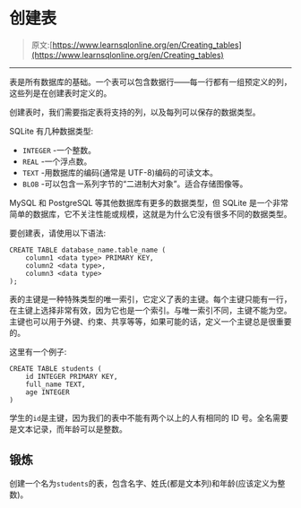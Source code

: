# 创建表

> 原文:[https://www.learnsqlonline.org/en/Creating_tables](https://www.learnsqlonline.org/en/Creating_tables)

* * *

表是所有数据库的基础。一个表可以包含数据行——每一行都有一组预定义的列，这些列是在创建表时定义的。

创建表时，我们需要指定表将支持的列，以及每列可以保存的数据类型。

SQLite 有几种数据类型:

*   `INTEGER` -一个整数。
*   `REAL` -一个浮点数。
*   `TEXT` -用数据库的编码(通常是 UTF-8)编码的可读文本。
*   `BLOB` -可以包含一系列字节的“二进制大对象”。适合存储图像等。

MySQL 和 PostgreSQL 等其他数据库有更多的数据类型，但 SQLite 是一个非常简单的数据库，它不关注性能或规模，这就是为什么它没有很多不同的数据类型。

要创建表，请使用以下语法:

```
CREATE TABLE database_name.table_name (
    column1 <data type> PRIMARY KEY,
    column2 <data type>,
    column3 <data type>
); 
```

表的主键是一种特殊类型的唯一索引，它定义了表的主键。每个主键只能有一行，在主键上选择非常有效，因为它也是一个索引。与唯一索引不同，主键不能为空。主键也可以用于外键、约束、共享等等，如果可能的话，定义一个主键总是很重要的。

这里有一个例子:

```
CREATE TABLE students (
    id INTEGER PRIMARY KEY,
    full_name TEXT,
    age INTEGER
) 
```

学生的`id`是主键，因为我们的表中不能有两个以上的人有相同的 ID 号。全名需要是文本记录，而年龄可以是整数。

## 锻炼

创建一个名为`students`的表，包含名字、姓氏(都是文本列)和年龄(应该定义为整数)。